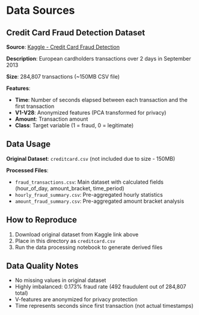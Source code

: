 # Data Sources

## Credit Card Fraud Detection Dataset

**Source**: [Kaggle - Credit Card Fraud Detection](https://www.kaggle.com/datasets/mlg-ulb/creditcardfraud)

**Description**: European cardholders transactions over 2 days in September 2013

**Size**: 284,807 transactions (~150MB CSV file)

**Features**:
- **Time**: Number of seconds elapsed between each transaction and the first transaction
- **V1-V28**: Anonymized features (PCA transformed for privacy)
- **Amount**: Transaction amount
- **Class**: Target variable (1 = fraud, 0 = legitimate)

## Data Usage

**Original Dataset**: `creditcard.csv` (not included due to size - 150MB)

**Processed Files**:
- `fraud_transactions.csv`: Main dataset with calculated fields (hour_of_day, amount_bracket, time_period)
- `hourly_fraud_summary.csv`: Pre-aggregated hourly statistics
- `amount_fraud_summary.csv`: Pre-aggregated amount bracket analysis

## How to Reproduce

1. Download original dataset from Kaggle link above
2. Place in this directory as `creditcard.csv`
3. Run the data processing notebook to generate derived files

## Data Quality Notes

- No missing values in original dataset
- Highly imbalanced: 0.173% fraud rate (492 fraudulent out of 284,807 total)
- V-features are anonymized for privacy protection
- Time represents seconds since first transaction (not actual timestamps)